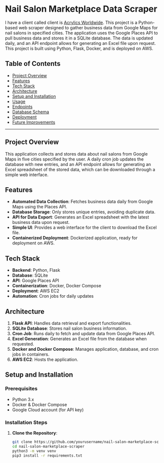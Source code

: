 # Nail Salon Marketplace Data Scraper
I have a client called client is [Acrylics Worldwide](https://www.acrylicskawaii.world).
This project is a Python-based web scraper designed to gather business data from Google Maps for nail salons in specified cities. The application uses the Google Places API to pull business data and stores it in a SQLite database. The data is updated daily, and an API endpoint allows for generating an Excel file upon request. This project is built using Python, Flask, Docker, and is deployed on AWS.

## Table of Contents
- [Project Overview](#project-overview)
- [Features](#features)
- [Tech Stack](#tech-stack)
- [Architecture](#architecture)
- [Setup and Installation](#setup-and-installation)
- [Usage](#usage)
- [Endpoints](#endpoints)
- [Database Schema](#database-schema)
- [Deployment](#deployment)
- [Future Improvements](#future-improvements)

---

## Project Overview

This application collects and stores data about nail salons from Google Maps in five cities specified by the user. A daily cron job updates the database with new entries, and an API endpoint allows for generating an Excel spreadsheet of the stored data, which can be downloaded through a simple web interface.

## Features
- **Automated Data Collection**: Fetches business data daily from Google Maps using the Places API.
- **Database Storage**: Only stores unique entries, avoiding duplicate data.
- **API for Data Export**: Generates an Excel spreadsheet with the latest business data upon request.
- **Simple UI**: Provides a web interface for the client to download the Excel file.
- **Containerized Deployment**: Dockerized application, ready for deployment on AWS.

## Tech Stack
- **Backend**: Python, Flask
- **Database**: SQLite
- **API**: Google Places API
- **Containerization**: Docker, Docker Compose
- **Deployment**: AWS EC2
- **Automation**: Cron jobs for daily updates

## Architecture

1. **Flask API**: Handles data retrieval and export functionalities.
2. **SQLite Database**: Stores nail salon business information.
3. **Cron Job**: Runs daily to fetch and update data from Google Places API.
4. **Excel Generation**: Generates an Excel file from the database when requested.
5. **Docker and Docker Compose**: Manages application, database, and cron jobs in containers.
6. **AWS EC2**: Hosts the application.

## Setup and Installation

### Prerequisites
- Python 3.x
- Docker & Docker Compose
- Google Cloud account (for API key)

### Installation Steps

1. **Clone the Repository**:
   ```bash
   git clone https://github.com/yourusername/nail-salon-marketplace-scraper.git
   cd nail-salon-marketplace-scraper
   python3 -m venv venv
   pip3 install -r requirements.txt